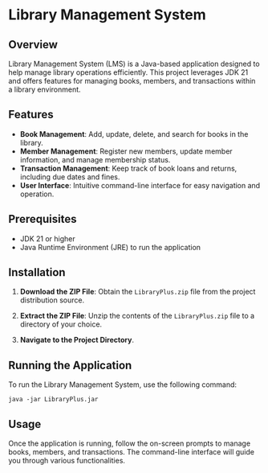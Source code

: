 # Library Management System

## Overview

Library Management System (LMS) is a Java-based application designed to help manage library operations efficiently. This project leverages JDK 21 and offers features for managing books, members, and transactions within a library environment.

## Features

- **Book Management**: Add, update, delete, and search for books in the library.
- **Member Management**: Register new members, update member information, and manage membership status.
- **Transaction Management**: Keep track of book loans and returns, including due dates and fines.
- **User Interface**: Intuitive command-line interface for easy navigation and operation.

## Prerequisites

- JDK 21 or higher
- Java Runtime Environment (JRE) to run the application

## Installation

1. **Download the ZIP File**: Obtain the `LibraryPlus.zip` file from the project distribution source.
   
2. **Extract the ZIP File**: Unzip the contents of the `LibraryPlus.zip` file to a directory of your choice.

3. **Navigate to the Project Directory**.

## Running the Application

To run the Library Management System, use the following command:

`java -jar LibraryPlus.jar`

## Usage

Once the application is running, follow the on-screen prompts to manage books, members, and transactions. The command-line interface will guide you through various functionalities.
